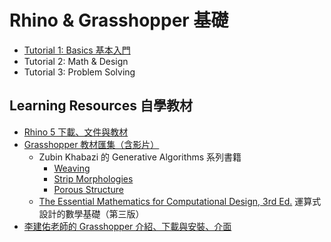 # Rhino & Grasshopper 基礎

* [Tutorial 1: Basics 基本入門](./tutorial-1.md)
* Tutorial 2: Math & Design
* Tutorial 3: Problem Solving

## Learning Resources 自學教材

* [Rhino 5 下載、文件與教材](https://www.rhino3d.com/tw/download)
* [Grasshopper 教材匯集（含影片）](http://www.grasshopper3d.com/page/tutorials-1)
  * Zubin Khabazi 的 Generative Algorithms 系列書籍
    * [Weaving](http://download.mcneel.com/s3/mcneel/grasshopper/1.0/docs/Generative%20Algorithms_CaE_Weaving.pdf)
    * [Strip Morphologies](http://download.mcneel.com/s3/mcneel/grasshopper/1.0/misc/en/Generative%20Algorithms_CaE_Strip%20Morphologies.zip)
    * [Porous Structure](http://s3.amazonaws.com/mcneel/grasshopper/1.0/misc/en/Generative_Algorithms_CaE_Porous_Shell.zip)
  * [The Essential Mathematics for Computational Design, 3rd Ed.](http://blog.rhino3d.com/2013/11/the-essential-mathematics-third-edition.html) 運算式設計的數學基礎（第三版）
* [李建佑老師的 Grasshopper 介紹、下載與安裝、介面](https://jianyouli.wordpress.com/2014/11/25/grasshopper-介紹、下載安裝/)
